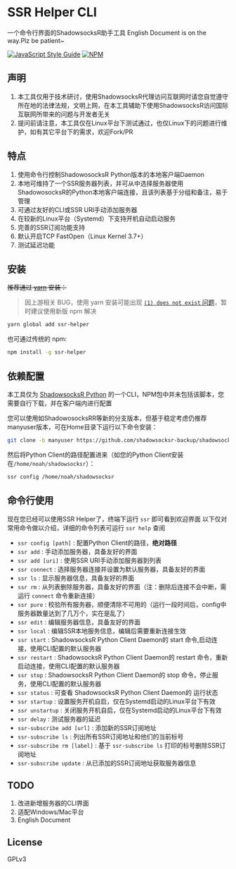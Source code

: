 # SSR Helper CLI

一个命令行界面的ShadowsocksR助手工具
English Document is on the way.Plz be patient~

[![JavaScript Style Guide](https://cdn.rawgit.com/standard/standard/master/badge.svg)](https://github.com/standard/standard)
[![NPM](https://nodei.co/npm/ssr-helper.png?downloads=true&downloadRank=true&stars=true)](https://nodei.co/npm/ssr-helper/)

## 声明

1. 本工具仅用于技术研讨，使用ShadowsocksR代理访问互联网时请您自觉遵守所在地的法律法规，文明上网，在本工具辅助下使用ShadowsocksR访问国际互联网所带来的问题与开发者无关
2. 提问前请注意，本工具仅在Linux平台下测试通过，也仅Linux下的问题进行维护，如有其它平台下的需求，欢迎Fork/PR

## 特点

1. 使用命令行控制ShadowosocksR Python版本的本地客户端Daemon
2. 本地可维持了一个SSR服务器列表，并可从中选择服务器使用ShadowosocksR的Python本地客户端连接，且该列表基于分组和备注，易于管理
3. 可通过友好的CLI或SSR URI手动添加服务器
4. 在较新的Linux平台（Systemd）下支持开机自动启动服务
5. 完善的SSR订阅功能支持
6. 默认开启TCP FastOpen（Linux Kernel 3.7+）
7. 测试延迟功能

## 安装

~~推荐通过 [yarn](https://yarnpkg.com/zh-Hans/) 安装：~~

> 因上游相关 BUG，使用 yarn 安装可能出现 [`(1) does not exist` 问题](https://github.com/noahziheng/ssr-helper/issues/15)，暂时建议使用新版 npm 解决

```bash
yarn global add ssr-helper
```

也可通过传统的 npm:

```bash
npm install -g ssr-helper
```

## 依赖配置

本工具仅为 [ShadowsocksR Python](https://github.com/shadowsocksr-backup/shadowsocksr/tree/manyuser) 的一个CLI，NPM包中并未包括该脚本，您需要自行下载，并在客户端内进行配置

您可以使用如ShadowosocksRR等新的分支版本，但基于稳定考虑仍推荐manyuser版本，可在Home目录下运行以下命令安装：

```bash
git clone -b manyuser https://github.com/shadowsocksr-backup/shadowsocksr.git
```

然后将Python Client的路径配置进来（如您的Python Client安装在`/home/noah/shadowsocksr`）：

```bash
ssr config /home/noah/shadowsocksr
```

## 命令行使用

现在您已经可以使用SSR Helper了，终端下运行 `ssr` 即可看到欢迎界面
以下仅对常用命令做以介绍，详细的命令列表可运行 `ssr help` 查阅

* `ssr config [path]` : 配置Python Client的路径，**绝对路径**
* `ssr add` : 手动添加服务器，具备友好的界面
* `ssr add [uri]` : 使用SSR URI手动添加服务器到列表
* `ssr connect` : 选择服务器连接并设置为默认服务器，具备友好的界面
* `ssr ls` : 显示服务器信息，具备友好的界面
* `ssr rm` : 从列表删除服务器，具备友好的界面（注：删除后连接不会中断，需运行 `connect` 命令重新连接）
* `ssr pure` : 校验所有服务器，顺便清除不可用的（运行一段时间后，config中服务器数量达到了几万个，实在是乱了）
* `ssr edit` : 编辑服务器信息，具备友好的界面
* `ssr local` : 编辑SSR本地服务信息，编辑后需要重新连接生效
* `ssr start` : ShadowsocksR Python Client Daemon的 start 命令,启动连接，使用CLI配置的默认服务器
* `ssr restart` : ShadowsocksR Python Client Daemon的 restart 命令，重新启动连接，使用CLI配置的默认服务器
* `ssr stop` : ShadowsocksR Python Client Daemon的 stop 命令，停止服务，使用CLI配置的默认服务器
* `ssr status` : 可查看 ShadowsocksR Python Client Daemon的 运行状态
* `ssr startup` : 设置服务开机自启，仅在Systemd启动的Linux平台下有效
* `ssr unstartup` : 关闭服务开机自启，仅在Systemd启动的Linux平台下有效
* `ssr delay` : 测试服务器的延迟
* `ssr-subscribe add [url]` : 添加新的SSR订阅地址
* `ssr-subscribe ls` : 列出所有SSR订阅地址和他们的当前标号
* `ssr-subscribe rm [label]` : 基于 `ssr-subscribe ls` 打印的标号删除SSR订阅地址
* `ssr-subscribe update` : 从已添加的SSR订阅地址获取服务器信息

## TODO

1. 改进新增服务器的CLI界面
2. 适配Windows/Mac平台
3. English Document

## License

GPLv3
